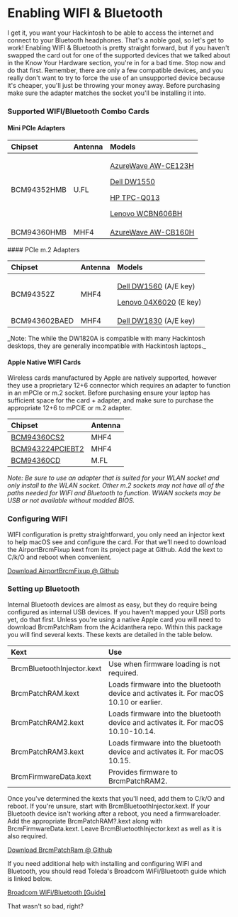 # Enabling WIFI & Bluetooth

I get it, you want your Hackintosh to be able to access the internet and connect to your Bluetooth headphones.  That's a noble goal, so let's get to work!  Enabling WIFI & Bluetooth is pretty straight forward, but if you haven't swapped the card out for one of the supported devices that we talked about in the Know Your Hardware section, you're in for a bad time.  Stop now and do that first.  Remember, there are only a few compatible devices, and you really don't want to try to force the use of an unsupported device because it's cheaper, you'll just be throwing your money away.  Before purchasing make sure the adapter matches the socket you'll be installing it into.

### Supported WIFI/Bluetooth Combo Cards

#### Mini PCIe Adapters

<table>
  <thead>
    <tr>
      <th style="text-align:left">Chipset</th>
      <th style="text-align:left">Antenna</th>
      <th style="text-align:left">Models</th>
    </tr>
  </thead>
  <tbody>
    <tr>
      <td style="text-align:left">BCM94352HMB</td>
      <td style="text-align:left">U.FL</td>
      <td style="text-align:left">
        <p><a href="https://wikidevi.com/wiki/AzureWave_AW-CE123H">AzureWave AW-CE123H</a>
        </p>
        <p><a href="https://wikidevi.com/wiki/Dell_Wireless_1550_(DW1550)">Dell DW1550</a>
        </p>
        <p><a href="https://wikidevi.com/wiki/HP_TPC-Q013">HP TPC-Q013</a>
        </p>
        <p><a href="https://wikidevi.com/wiki/Lite-On_WCBN606BH_(Lenovo)">Lenovo WCBN606BH</a>
        </p>
      </td>
    </tr>
    <tr>
      <td style="text-align:left">BCM94360HMB</td>
      <td style="text-align:left">MHF4</td>
      <td style="text-align:left"><a href="https://wikidevi.com/wiki/AzureWave_AW-CB160H">AzureWave AW-CB160H</a>
      </td>
    </tr>
  </tbody>
</table>#### PCIe m.2 Adapters

<table>
  <thead>
    <tr>
      <th style="text-align:left">Chipset</th>
      <th style="text-align:left">Antenna</th>
      <th style="text-align:left">Models</th>
    </tr>
  </thead>
  <tbody>
    <tr>
      <td style="text-align:left">BCM94352Z</td>
      <td style="text-align:left">MHF4</td>
      <td style="text-align:left">
        <p><a href="https://wikidevi.com/wiki/Dell_Wireless_1560_(DW1560)">Dell DW1560</a> (A/E
          key)</p>
        <p><a href="https://wikidevi.com/wiki/Broadcom_BCM94352Z">Lenovo 04X6020</a> (E
          key)</p>
      </td>
    </tr>
    <tr>
      <td style="text-align:left">BCM943602BAED</td>
      <td style="text-align:left">MHF4</td>
      <td style="text-align:left"><a href="https://wikidevi.com/wiki/Dell_Wireless_1830_(DW1830)">Dell DW1830</a> (A/E
        key)</td>
    </tr>
  </tbody>
</table>_Note: The while the DW1820A is compatible with many Hackintosh desktops, they are generally incompatible with Hackintosh laptops._  


#### Apple Native WIFI Cards

Wireless cards manufactured by Apple are natively supported, however they use a proprietary 12+6 connector which requires an adapter to function in an mPCIe or m.2 socket.  Before purchasing ensure your laptop has sufficient space for the card + adapter, and make sure to purchase the appropriate 12+6 to mPCIE or m.2 adapter.

| Chipset | Antenna |
| :--- | :--- |
| [BCM94360CS2](https://wikidevi.com/wiki/Broadcom_BCM94360CS2) | MHF4 |
| [BCM943224PCIEBT2](https://wikidevi.com/wiki/Broadcom_BCM943224PCIEBT2) | MHF4 |
| [BCM94360CD](https://wikidevi.com/wiki/Broadcom_BCM94360CD) | M.FL |

_Note: Be sure to use an adapter that is suited for your WLAN socket and only install to the WLAN socket.  Other m.2 sockets may not have all of the paths needed for WIFI and Bluetooth to function.  WWAN sockets may be USB or not available without modded BIOS._

### Configuring WIFI

WIFI configuration is pretty straightforward, you only need an injector kext to help macOS see and configure the card.  For that we'll need to download the AirportBrcmFixup kext from its project page at Github.  Add the kext to C/k/O and reboot when convenient.

[Download AirportBrcmFixup @ Github](https://github.com/acidanthera/AirportBrcmFixup)

### Setting up Bluetooth

Internal Bluetooth devices are almost as easy, but they do require being configured as internal USB devices.  If you haven't mapped your USB ports yet, do that first.  Unless you're using a native Apple card you will need to download BrcmPatchRam from the Acidanthera repo.  Within this package you will find several kexts.  These kexts are detailed in the table below.

| Kext | Use |
| :--- | :--- |
| BrcmBluetoothInjector.kext | Use when firmware loading is not required. |
| BrcmPatchRAM.kext | Loads firmware into the bluetooth device and activates it.  For macOS 10.10 or earlier. |
| BrcmPatchRAM2.kext | Loads firmware into the bluetooth device and activates it.  For macOS 10.10-10.14. |
| BrcmPatchRAM3.kext | Loads firmware into the bluetooth device and activates it.  For macOS 10.15. |
| BrcmFirmwareData.kext | Provides firmware to BrcmPatchRAM2. |

Once you've determined the kexts that you'll need, add them to C/k/O and reboot.  If you're unsure, start with BrcmBluetoothInjector.kext.  If your Bluetooth device isn't working after a reboot, you need a firmwareloader.  Add the appropriate BrcmPatchRAM?.kext along with BrcmFirmwareData.kext.  Leave BrcmBluetoothInjector.kext as well as it is also required. 

[Download BrcmPatchRam @ Github](https://github.com/acidanthera/BrcmPatchRAM)

If you need additional help with installing and configuring WIFI and Bluetooth, you should read Toleda's Broadcom WiFi/Bluetooth guide which is linked below.

[Broadcom WiFi/Bluetooth \[Guide\]](https://www.tonymacx86.com/threads/broadcom-wifi-bluetooth-guide.242423/)

That wasn't so bad, right?







